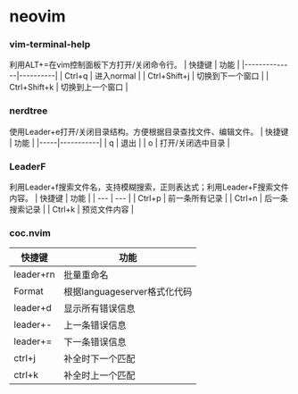 # neovim

### vim-terminal-help
利用ALT+=在vim控制面板下方打开/关闭命令行。
| 快捷键          | 功能       |
|--------------|----------|
| Ctrl+q       | 进入normal |
| Ctrl+Shift+j | 切换到下一个窗口 |
| Ctrl+Shift+k | 切换到上一个窗口 |

### nerdtree
使用Leader+e打开/关闭目录结构。方便根据目录查找文件、编辑文件。
| 快捷键 | 功能        |
|-----|-----------|
| q   | 退出        |
| o   | 打开/关闭选中目录 |

### LeaderF
利用Leader+f搜索文件名，支持模糊搜索，正则表达式；利用Leader+F搜索文件内容。
| 快捷键 | 功能 | 
| --- | --- |
| Ctrl+p | 前一条所有记录 |
| Ctrl+n | 后一条搜索记录 |
| Ctrl+k | 预览文件内容 |

### coc.nvim
| 快捷键       | 功能                    |
|-----------|-----------------------|
| leader+rn | 批量重命名                 |
| Format    | 根据languageserver格式化代码 |
| leader+d  | 显示所有错误信息              |
| leader+-  | 上一条错误信息               |
| leader+=  | 下一条错误信息               |
| ctrl+j | 补全时下一个匹配 |
| ctrl+k | 补全时上一个匹配 |
 

